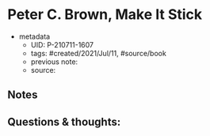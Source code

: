 # Peter C. Brown, Make It Stick

- metadata
	- UID: P-210711-1607
	- tags: #created/2021/Jul/11, #source/book 
	- previous note: 
	- source: 

## Notes


## Questions & thoughts:


